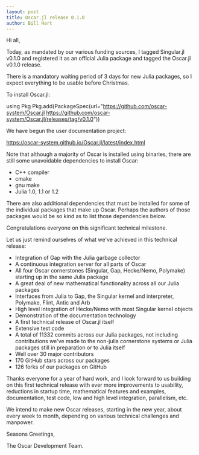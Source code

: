 ```yaml
---
layout: post
title: Oscar.jl release 0.1.0
author: Bill Hart
---
```


Hi all,

Today, as mandated by our various funding sources, I tagged Singular.jl
v0.1.0 and registered it as an official Julia package and tagged the
Oscar.jl v0.1.0 release.

There is a mandatory waiting period of 3 days for new Julia packages, so I
expect everything to be usable before Christmas.

To install Oscar.jl:

using Pkg
Pkg.add(PackageSpec(url="https://github.com/oscar-system/Oscar.jl
<https://github.com/oscar-system/Oscar.jl/releases/tag/v0.1.0>"))

We have begun the user documentation project:

https://oscar-system.github.io/Oscar.jl/latest/index.html

Note that although a majority of Oscar is installed using binaries, there
are still some unavoidable dependencies to install Oscar:

* C++ compiler
* cmake
* gnu make
* Julia 1.0, 1.1 or 1.2

There are also additional dependencies that must be installed for some of
the individual packages that make up Oscar. Perhaps the authors of those
packages would be so kind as to list those dependencies below.

Congratulations everyone on this significant technical milestone.

Let us just remind ourselves of what we've achieved in this technical
release:

* Integration of Gap with the Julia garbage collector
* A continuous integration server for all parts of Oscar
* All four Oscar cornerstones (Singular, Gap, Hecke/Nemo, Polymake)
starting up in the same Julia package
* A great deal of new mathematical functionality across all our Julia
packages
* Interfaces from Julia to Gap, the Singular kernel and interpreter,
Polymake, Flint, Antic and Arb
* High level integration of Hecke/Nemo with most Singular kernel objects
* Demonstration of the documentation technology
* A first technical release of Oscar.jl itself
* Extensive test code
* A total of 11332 commits across our Julia packages, not including
contributions we've made to the non-julia cornerstone systems or Julia
packages still in preparation or to Julia itself
* Well over 30 major contributors
* 170 GitHub stars across our packages
* 126 forks of our packages on GitHub

Thanks everyone for a year of hard work, and I look forward to us building
on this first technical release with ever more improvements to usability,
reductions in startup time, mathematical features and examples,
documentation, test code, low and high level integration, parallelism, etc.

We intend to make new Oscar releases, starting in the new year, about every
week to month, depending on various technical challenges and manpower.

Seasons Greetings,

The Oscar Development Team.
